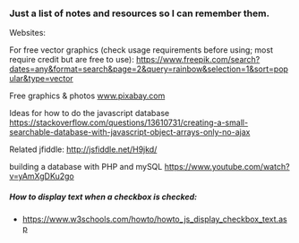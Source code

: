 ### Just a list of notes and resources so I can remember them.

Websites:

For free vector graphics (check usage requirements before using; most require credit but are free to use):
https://www.freepik.com/search?dates=any&format=search&page=2&query=rainbow&selection=1&sort=popular&type=vector

Free graphics & photos www.pixabay.com

Ideas for how to do the javascript database
https://stackoverflow.com/questions/13610731/creating-a-small-searchable-database-with-javascript-object-arrays-only-no-ajax

Related jfiddle:
http://jsfiddle.net/H9jkd/

building a database with PHP and mySQL
https://www.youtube.com/watch?v=yAmXgDKu2go

##### How to display text when a checkbox is checked:
* https://www.w3schools.com/howto/howto_js_display_checkbox_text.asp
